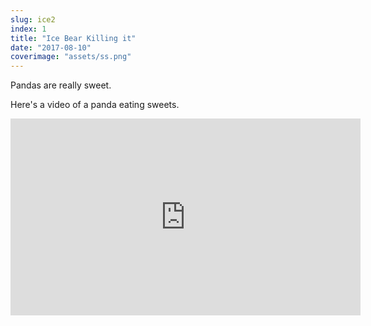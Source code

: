 ```yaml
---
slug: ice2
index: 1
title: "Ice Bear Killing it"
date: "2017-08-10"
coverimage: "assets/ss.png"
---
```


Pandas are really sweet.

Here's a video of a panda eating sweets.

<iframe width="560" height="315" src="https://www.youtube.com/embed/4n0xNbfJLR8" frameborder="0" allowfullscreen></iframe>

